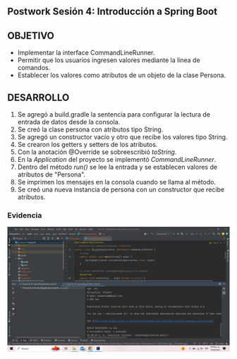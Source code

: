 ## Postwork Sesión 4: Introducción a Spring Boot 

## OBJETIVO
- Implementar la interface CommandLineRunner.
- Permitir que los usuarios ingresen valores mediante la línea de comandos.
- Establecer los valores como atributos de un objeto de la clase Persona.

## DESARROLLO
1. Se agregó a build.gradle la sentencia para configurar la lectura de entrada de datos desde la consola.
2. Se creó la clase persona con atributos tipo String.
3. Se agregó un constructor vacío y otro que recibe los valores tipo String.
4. Se crearon los getters y setters de los atributos.
5. Con la anotación @Override se sobreescribió _toString_.
6. En la _Application_ del proyecto se implementó _CommandLineRunner_.
7. Dentro del método _run()_ se lee la entrada y se establecen valores de atributos de "Persona".
8. Se imprimen los mensajes en la consola cuando se llama al método.
9. Se creó una nueva instancia de persona con un constructor que recibe atributos.


 ### Evidencia 
 ![Pantalla](Postwork%204.png)
